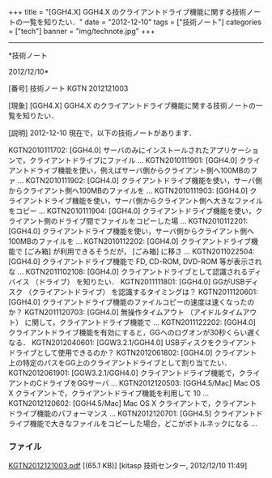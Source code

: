 ﻿+++
title = "[GGH4.X] GGH4.X のクライアントドライブ機能に関する技術ノートの一覧を知りたい．"
date = "2012-12-10"
tags = ["技術ノート"]
categories = ["tech"]
banner = "img/technote.jpg"
+++

-----------------------------------------------------------------------------------------------------------------------------

*技術ノート

2012/12/10*


[番号]
技術ノート KGTN 2012121003

[現象]
[GGH4.X] GGH4.X
のクライアントドライブ機能に関する技術ノートの一覧を知りたい．

[説明]
2012-12-10 現在で，以下の技術ノートがあります．

KGTN2010111702: [GGH4.0]
サーバのみにインストールされたアプリケーションで，クライアントドライブにファイル
...
KGTN2010111901: [GGH4.0]
クライアントドライブ機能を使い，例えばサーバ側からクライアント側へ100MBのファ
...
KGTN2010111902: [GGH4.0]
クライアントドライブ機能を使い，サーバ側からクライアント側へ100MBのファイルを
...
KGTN2010111903: [GGH4.0]
クライアントドライブ機能を使い，サーバ側からクライアント側へ大きなファイルをコピー
...
KGTN2010111904: [GGH4.0]
クライアントドライブ機能を使い，クライアント側のドライブ間でファイルをコピーした場
...
KGTN2010112201: [GGH4.0]
クライアントドライブ機能を使い，サーバ側からクライアント側へ100MBのファイルを
...
KGTN2010112202: [GGH4.0] クライアントドライブ機能で [ごみ箱]
が利用できるそうだが， [ごみ箱] に移さ ...
KGTN2011022504: [GGH4.0] クライアントドライブ機能で FD, CD-ROM,
DVD-ROM 等が表示されな ...
KGTN2011102108: [GGH4.0]
クライアントドライブとして認識されるディバイス （ドライブ）
を知りたい．
KGTN2011111801: [GGH4.0] GGがUSBディスク （クライアントドライブ）
を認識するタイミングは？
KGTN2011120601: [GGH4.0]
クライアントドライブ機能のファイルコピーの速度は速くなったのか？
KGTN2011120703: [GGH4.0] 無操作タイムアウト （アイドルタイムアウト）
に関して，クライアントドライブ機能で ...
KGTN2011122202: [GGH4.0]
クライアントドライブ機能を有効にすると，GGへのログオンが30秒くらい遅くなる．
KGTN2012040601: [GGW3.2.1/GGH4.0]
USBディスクをクライアントドライブとして使用できるのか？
KGTN2012061802: [GGH4.0]
クライアント上の特定のパスをGG上のクライアントドライブとして割り当てたい．
KGTN2012061901: [GGW3.2.1/GGH4.0]
クライアントドライブ機能で，クライアントのCドライブをGGサーバ ...
KGTN2012120503: [GGH4.5/Mac] Mac OS X
クライアントで，クライアントドライブ機能を利用して 10 ...
KGTN2012120602: [GGH4.5/Mac] Mac OS X
クライアントで，クライアントドライブ機能のパフォーマンス ...
KGTN2012120701: [GGH4.5]
クライアントドライブ機能で大きなファイルをコピーした場合，どこがボトルネックになる
...


### ファイル

 
 


[KGTN2012121003.pdf](http://techreport.kitasp.net/attachments/download/1145/KGTN2012121003.pdf)
 [(65.1 KB)] [kitasp 技術センター, 2012/12/10
11:49]


 


 

